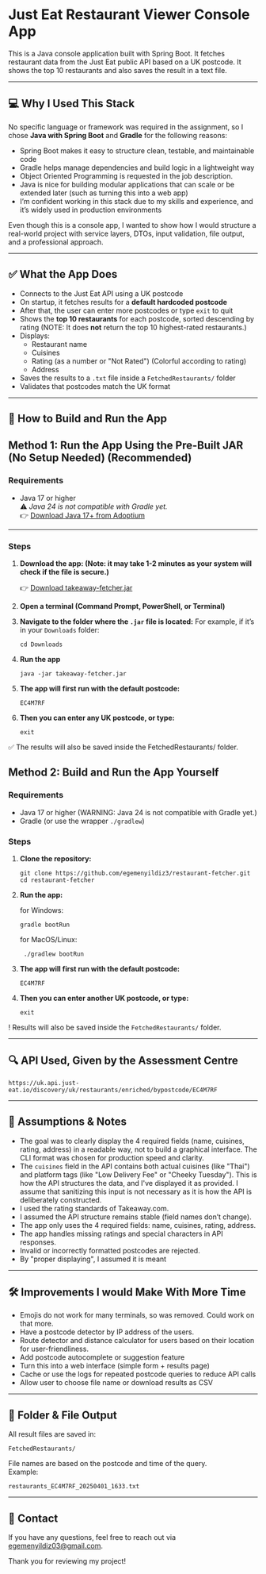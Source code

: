 # Just Eat Restaurant Viewer Console App

This is a Java console application built with Spring Boot. It fetches restaurant data from the Just Eat public API based on a UK postcode. It shows the top 10 restaurants and also saves the result in a text file.


---

## 💻 Why I Used This Stack

No specific language or framework was required in the assignment, so I chose **Java with Spring Boot** and **Gradle** for the following reasons:

- Spring Boot makes it easy to structure clean, testable, and maintainable code
- Gradle helps manage dependencies and build logic in a lightweight way
- Object Oriented Programming is requested in the job description.
- Java is nice for building modular applications that can scale or be extended later (such as turning this into a web app)
- I’m confident working in this stack due to my skills and experience, and it’s widely used in production environments

Even though this is a console app, I wanted to show how I would structure a real-world project with service layers, DTOs, input validation, file output, and a professional approach.

---

## ✅ What the App Does

- Connects to the Just Eat API using a UK postcode
- On startup, it fetches results for a **default hardcoded postcode**
- After that, the user can enter more postcodes or type `exit` to quit
- Shows the **top 10 restaurants** for each postcode, sorted descending by rating (NOTE: It does **not** return the top 10 highest-rated restaurants.)
- Displays:
    - Restaurant name
    - Cuisines
    - Rating (as a number or "Not Rated") (Colorful according to rating)
    - Address
- Saves the results to a `.txt` file inside a `FetchedRestaurants/` folder
- Validates that postcodes match the UK format

---

## 🚀 How to Build and Run the App

## Method 1: Run the App Using the Pre-Built JAR (No Setup Needed) (Recommended)

### Requirements

- Java 17 or higher  
  ⚠️ *Java 24 is not compatible with Gradle yet.*  
  👉 [Download Java 17+ from Adoptium](https://adoptium.net/en-GB/temurin/releases/?version=17)

---

### Steps

1. **Download the app: (Note: it may take 1-2 minutes as your system will check if the file is secure.)**

   👉 [Download takeaway-fetcher.jar](https://github.com/egemenyildiz3/restaurant-fetcher/releases/latest)

2. **Open a terminal (Command Prompt, PowerShell, or Terminal)**

3. **Navigate to the folder where the `.jar` file is located:**
For example, if it’s in your `Downloads` folder:

       cd Downloads

4. **Run the app**

       java -jar takeaway-fetcher.jar

5. **The app will first run with the default postcode:**

       EC4M7RF

6. **Then you can enter any UK postcode, or type:**

       exit

✅ The results will also be saved inside the FetchedRestaurants/ folder.


## Method 2: Build and Run the App Yourself

### Requirements

- Java 17 or higher (WARNING: Java 24 is not compatible with Gradle yet.)
- Gradle (or use the wrapper `./gradlew`)

### Steps

1. **Clone the repository:**

       git clone https://github.com/egemenyildiz3/restaurant-fetcher.git
       cd restaurant-fetcher

2. **Run the app:**

    for Windows:

       gradle bootRun 

    for MacOS/Linux:

        ./gradlew bootRun

3. **The app will first run with the default postcode:**

       EC4M7RF

4. **Then you can enter another UK postcode, or type:**

       exit

! Results will also be saved inside the `FetchedRestaurants/` folder.

---

## 🔍 API Used, Given by the Assessment Centre

    https://uk.api.just-eat.io/discovery/uk/restaurants/enriched/bypostcode/EC4M7RF

---

## 📝 Assumptions & Notes

- The goal was to clearly display the 4 required fields (name, cuisines, rating, address) in a readable way, not to build a graphical interface. The CLI format was chosen for production speed and clarity.
- The `cuisines` field in the API contains both actual cuisines (like "Thai") and platform tags (like "Low Delivery Fee" or "Cheeky Tuesday"). This is how the API structures the data, and I've displayed it as provided. I assume that sanitizing this input is not necessary as it is how the API is deliberately constructed.
- I used the rating standards of Takeaway.com.
- I assumed the API structure remains stable (field names don’t change).
- The app only uses the 4 required fields: name, cuisines, rating, address.
- The app handles missing ratings and special characters in API responses.
- Invalid or incorrectly formatted postcodes are rejected.
- By "proper displaying", I assumed it is meant

---

## 🛠️ Improvements I would Make With More Time

- Emojis do not work for many terminals, so was removed. Could work on that more.
- Have a postcode detector by IP address of the users.
- Route detector and distance calculator for users based on their location for user-friendliness.
- Add postcode autocomplete or suggestion feature
- Turn this into a web interface (simple form + results page)
- Cache or use the logs for repeated postcode queries to reduce API calls
- Allow user to choose file name or download results as CSV

---

## 📁 Folder & File Output

All result files are saved in:

    FetchedRestaurants/

File names are based on the postcode and time of the query.  
Example:

    restaurants_EC4M7RF_20250401_1633.txt

---

## 🤝 Contact

If you have any questions, feel free to reach out via egemenyildiz03@gmail.com.  

Thank you for reviewing my project!
